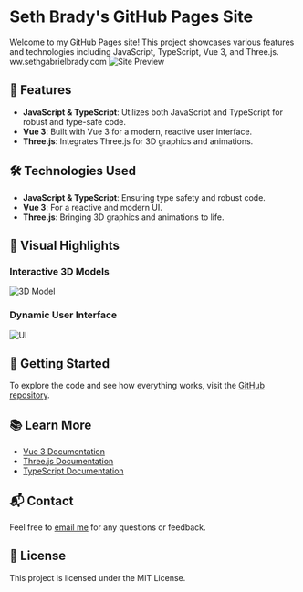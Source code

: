 # Seth Brady's GitHub Pages Site

Welcome to my GitHub Pages site! This project showcases various features and technologies including JavaScript, TypeScript, Vue 3, and Three.js.
ww.sethgabrielbrady.com
![Site Preview](path/to/your/preview-image.png)

## 🌟 Features

- **JavaScript & TypeScript**: Utilizes both JavaScript and TypeScript for robust and type-safe code.
- **Vue 3**: Built with Vue 3 for a modern, reactive user interface.
- **Three.js**: Integrates Three.js for 3D graphics and animations.

## 🛠️ Technologies Used

- **JavaScript & TypeScript**: Ensuring type safety and robust code.
- **Vue 3**: For a reactive and modern UI.
- **Three.js**: Bringing 3D graphics and animations to life.

## 🎨 Visual Highlights

### Interactive 3D Models
![3D Model](path/to/3d-model-image.png)

### Dynamic User Interface
![UI](path/to/ui-image.png)

## 🚀 Getting Started

To explore the code and see how everything works, visit the [GitHub repository](https://github.com/sethgabrielbrady/sethgabrielbrady).

## 📚 Learn More

- [Vue 3 Documentation](https://vuejs.org/)
- [Three.js Documentation](https://threejs.org/)
- [TypeScript Documentation](https://www.typescriptlang.org/)

## 📬 Contact

Feel free to [email me](mailto:sethgabrielbrady@gmail.com) for any questions or feedback.

## 📜 License

This project is licensed under the MIT License.
